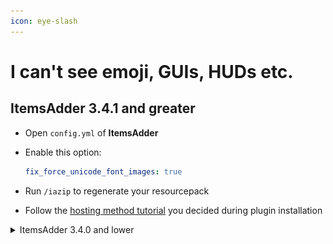```yaml
---
icon: eye-slash
---
```


# I can't see emoji, GUIs, HUDs etc.

## ItemsAdder 3.4.1 and greater

* Open `config.yml` of **ItemsAdder**
*   Enable this option:&#x20;

    ```yaml
    fix_force_unicode_font_images: true
    ```
* Run `/iazip` to regenerate your resourcepack
* Follow the [hosting method tutorial](../plugin-usage/resourcepack-hosting/) you decided during plugin installation

<details>

<summary>ItemsAdder 3.4.0 and lower</summary>

If you set **Force Unicode** to **ON** because you don't like Minecraft default font you can't see emojis, custom guis and huds.

Normally on Minecraft you set **Force Unicode Font: ON** to get the _"thin font"_.

<img src="../.gitbook/assets/image_(5).png" alt="" data-size="original">

\
With **ItemsAdder** this is not possible because it would make emoji, GUIs, HUDs not working anymore. It's a Minecraft limitation.

You must set **Force Unicode Font: OFF**

<img src="../.gitbook/assets/image_(6).png" alt="" data-size="original">

and **set this** in `config.yml`

```yaml
  thin-font:
    enabled: true
```

This allows you to set **Force Unicode Font: OFF** but still have the thin font enabled.

Remember, after this change you have to regenerate your `generated.zip` file.\
Check [Resourcepack tutorials](../plugin-usage/resourcepack-hosting/)

### This is the result

<img src="../.gitbook/assets/image_(7).png" alt="" data-size="original">

Now you can see the "thin font" and GUIs, emojis, HUDs won't break (bugged white squares)

</details>
